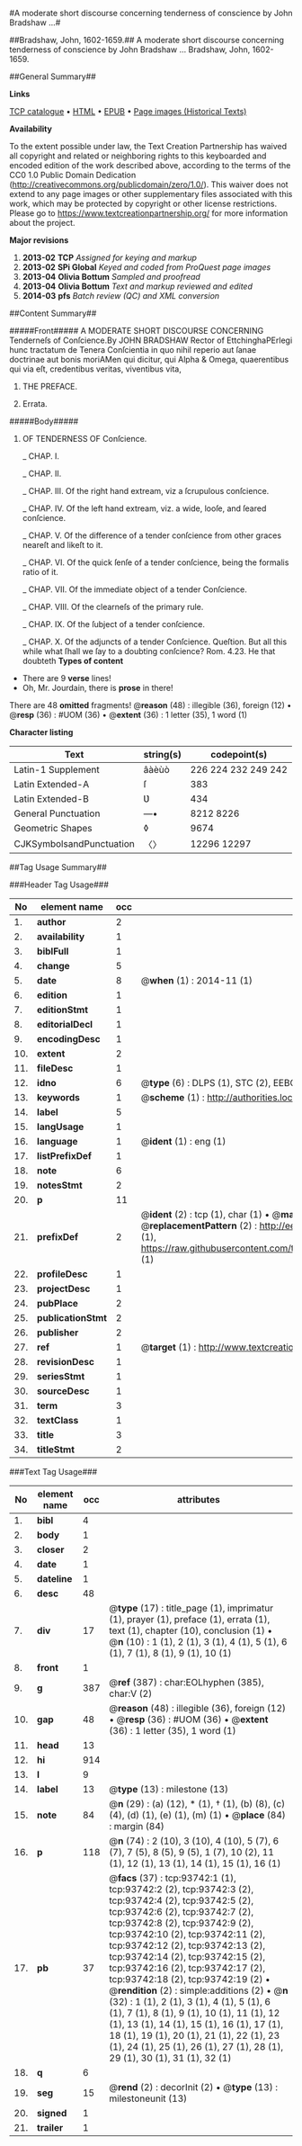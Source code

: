 #A moderate short discourse concerning tenderness of conscience by John Bradshaw ...#

##Bradshaw, John, 1602-1659.##
A moderate short discourse concerning tenderness of conscience by John Bradshaw ...
Bradshaw, John, 1602-1659.

##General Summary##

**Links**

[TCP catalogue](http://www.ota.ox.ac.uk/tcp/)  • 
[HTML](http://tei.it.ox.ac.uk/tcp/Texts-HTML/free/A29/A29138.html)  • 
[EPUB](http://tei.it.ox.ac.uk/tcp/Texts-EPUB/free/A29/A29138.epub) • 
[Page images (Historical Texts)](https://historicaltexts.jisc.ac.uk/eebo-12774762e)

**Availability**

To the extent possible under law, the Text Creation Partnership has waived all copyright and related or neighboring rights to this keyboarded and encoded edition of the work described above, according to the terms of the CC0 1.0 Public Domain Dedication (http://creativecommons.org/publicdomain/zero/1.0/). This waiver does not extend to any page images or other supplementary files associated with this work, which may be protected by copyright or other license restrictions. Please go to https://www.textcreationpartnership.org/ for more information about the project.

**Major revisions**

1. __2013-02__ __TCP__ *Assigned for keying and markup*
1. __2013-02__ __SPi Global__ *Keyed and coded from ProQuest page images*
1. __2013-04__ __Olivia Bottum__ *Sampled and proofread*
1. __2013-04__ __Olivia Bottum__ *Text and markup reviewed and edited*
1. __2014-03__ __pfs__ *Batch review (QC) and XML conversion*

##Content Summary##

#####Front#####
A MODERATE SHORT DISCOURSE CONCERNING Tenderneſs of Conſcience.By JOHN BRADSHAW Rector of EttchinghaPErlegi hunc tractatum de Tenera Conſcientia in quo nihil reperio aut ſanae doctrinae aut bonis moriAMen qui dicitur, qui Alpha & Omega, quaerentibus qui via eſt, credentibus veritas, viventibus vita,
1. THE PREFACE.

1. Errata.

#####Body#####

1. OF TENDERNESS OF Conſcience.

    _ CHAP. I.

    _ CHAP. II.

    _ CHAP. III. Of the right hand extream, viz a ſcrupulous conſcience.

    _ CHAP. IV. Of the left hand extream, viz. a wide, looſe, and ſeared conſcience.

    _ CHAP. V. Of the difference of a tender conſcience from other graces neareſt and likeſt to it.

    _ CHAP. VI. Of the quick ſenſe of a tender conſcience, being the formalis ratio of it.

    _ CHAP. VII. Of the immediate object of a tender Conſcience.

    _ CHAP. VIII. Of the clearneſs of the primary rule.

    _ CHAP. IX. Of the ſubject of a tender conſcience.

    _ CHAP. X. Of the adjuncts of a tender Conſcience.
Queſtion. But all this while what ſhall we ſay to a doubting conſcience? Rom. 4.23. He that doubteth
**Types of content**

  * There are 9 **verse** lines!
  * Oh, Mr. Jourdain, there is **prose** in there!

There are 48 **omitted** fragments! 
 @__reason__ (48) : illegible (36), foreign (12)  •  @__resp__ (36) : #UOM (36)  •  @__extent__ (36) : 1 letter (35), 1 word (1)

**Character listing**


|Text|string(s)|codepoint(s)|
|---|---|---|
|Latin-1 Supplement|âàèùò|226 224 232 249 242|
|Latin Extended-A|ſ|383|
|Latin Extended-B|Ʋ|434|
|General Punctuation|—•|8212 8226|
|Geometric Shapes|◊|9674|
|CJKSymbolsandPunctuation|〈〉|12296 12297|

##Tag Usage Summary##

###Header Tag Usage###

|No|element name|occ|attributes|
|---|---|---|---|
|1.|__author__|2||
|2.|__availability__|1||
|3.|__biblFull__|1||
|4.|__change__|5||
|5.|__date__|8| @__when__ (1) : 2014-11 (1)|
|6.|__edition__|1||
|7.|__editionStmt__|1||
|8.|__editorialDecl__|1||
|9.|__encodingDesc__|1||
|10.|__extent__|2||
|11.|__fileDesc__|1||
|12.|__idno__|6| @__type__ (6) : DLPS (1), STC (2), EEBO-CITATION (1), OCLC (1), VID (1)|
|13.|__keywords__|1| @__scheme__ (1) : http://authorities.loc.gov/ (1)|
|14.|__label__|5||
|15.|__langUsage__|1||
|16.|__language__|1| @__ident__ (1) : eng (1)|
|17.|__listPrefixDef__|1||
|18.|__note__|6||
|19.|__notesStmt__|2||
|20.|__p__|11||
|21.|__prefixDef__|2| @__ident__ (2) : tcp (1), char (1)  •  @__matchPattern__ (2) : ([0-9\-]+):([0-9IVX]+) (1), (.+) (1)  •  @__replacementPattern__ (2) : http://eebo.chadwyck.com/downloadtiff?vid=$1&page=$2 (1), https://raw.githubusercontent.com/textcreationpartnership/Texts/master/tcpchars.xml#$1 (1)|
|22.|__profileDesc__|1||
|23.|__projectDesc__|1||
|24.|__pubPlace__|2||
|25.|__publicationStmt__|2||
|26.|__publisher__|2||
|27.|__ref__|1| @__target__ (1) : http://www.textcreationpartnership.org/docs/. (1)|
|28.|__revisionDesc__|1||
|29.|__seriesStmt__|1||
|30.|__sourceDesc__|1||
|31.|__term__|3||
|32.|__textClass__|1||
|33.|__title__|3||
|34.|__titleStmt__|2||


###Text Tag Usage###

|No|element name|occ|attributes|
|---|---|---|---|
|1.|__bibl__|4||
|2.|__body__|1||
|3.|__closer__|2||
|4.|__date__|1||
|5.|__dateline__|1||
|6.|__desc__|48||
|7.|__div__|17| @__type__ (17) : title_page (1), imprimatur (1), prayer (1), preface (1), errata (1), text (1), chapter (10), conclusion (1)  •  @__n__ (10) : 1 (1), 2 (1), 3 (1), 4 (1), 5 (1), 6 (1), 7 (1), 8 (1), 9 (1), 10 (1)|
|8.|__front__|1||
|9.|__g__|387| @__ref__ (387) : char:EOLhyphen (385), char:V (2)|
|10.|__gap__|48| @__reason__ (48) : illegible (36), foreign (12)  •  @__resp__ (36) : #UOM (36)  •  @__extent__ (36) : 1 letter (35), 1 word (1)|
|11.|__head__|13||
|12.|__hi__|914||
|13.|__l__|9||
|14.|__label__|13| @__type__ (13) : milestone (13)|
|15.|__note__|84| @__n__ (29) : (a) (12), * (1), † (1), (b) (8), (c) (4), (d) (1), (e) (1), (m) (1)  •  @__place__ (84) : margin (84)|
|16.|__p__|118| @__n__ (74) : 2 (10), 3 (10), 4 (10), 5 (7), 6 (7), 7 (5), 8 (5), 9 (5), 1 (7), 10 (2), 11 (1), 12 (1), 13 (1), 14 (1), 15 (1), 16 (1)|
|17.|__pb__|37| @__facs__ (37) : tcp:93742:1 (1), tcp:93742:2 (2), tcp:93742:3 (2), tcp:93742:4 (2), tcp:93742:5 (2), tcp:93742:6 (2), tcp:93742:7 (2), tcp:93742:8 (2), tcp:93742:9 (2), tcp:93742:10 (2), tcp:93742:11 (2), tcp:93742:12 (2), tcp:93742:13 (2), tcp:93742:14 (2), tcp:93742:15 (2), tcp:93742:16 (2), tcp:93742:17 (2), tcp:93742:18 (2), tcp:93742:19 (2)  •  @__rendition__ (2) : simple:additions (2)  •  @__n__ (32) : 1 (1), 2 (1), 3 (1), 4 (1), 5 (1), 6 (1), 7 (1), 8 (1), 9 (1), 10 (1), 11 (1), 12 (1), 13 (1), 14 (1), 15 (1), 16 (1), 17 (1), 18 (1), 19 (1), 20 (1), 21 (1), 22 (1), 23 (1), 24 (1), 25 (1), 26 (1), 27 (1), 28 (1), 29 (1), 30 (1), 31 (1), 32 (1)|
|18.|__q__|6||
|19.|__seg__|15| @__rend__ (2) : decorInit (2)  •  @__type__ (13) : milestoneunit (13)|
|20.|__signed__|1||
|21.|__trailer__|1||
